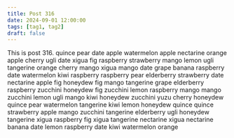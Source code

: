 ```yaml
---
title: Post 316
date: 2024-09-01 12:00:00
tags: [tag1, tag2]
draft: false
---
```

This is post 316.
quince
pear
date
apple
watermelon
apple
nectarine
orange
apple
cherry
ugli
date
xigua
fig
raspberry
strawberry
mango
lemon
ugli
tangerine
orange
cherry
mango
xigua
mango
date
grape
banana
raspberry
date
watermelon
kiwi
raspberry
raspberry
pear
elderberry
strawberry
date
nectarine
apple
fig
honeydew
fig
mango
tangerine
grape
elderberry
raspberry
zucchini
honeydew
fig
zucchini
lemon
raspberry
mango
mango
zucchini
lemon
ugli
mango
kiwi
honeydew
zucchini
yuzu
cherry
honeydew
quince
pear
watermelon
tangerine
kiwi
lemon
honeydew
quince
quince
strawberry
apple
mango
zucchini
tangerine
elderberry
ugli
honeydew
tangerine
xigua
raspberry
fig
xigua
tangerine
nectarine
xigua
nectarine
banana
date
lemon
raspberry
date
kiwi
watermelon
orange
